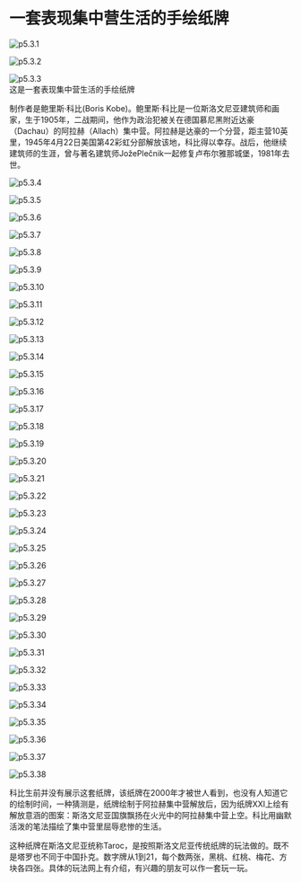 # 一套表现集中营生活的手绘纸牌

![p5.3.1](/images/5.3.1.jpg)

![p5.3.2](/images/5.3.2.jpg)

![p5.3.3](/images/5.3.3.jpg)  
这是一套表现集中营生活的手绘纸牌

制作者是鲍里斯·科比(Boris Kobe)。鲍里斯·科比是一位斯洛文尼亚建筑师和画家，生于1905年，二战期间，他作为政治犯被关在德国慕尼黑附近达豪（Dachau）的阿拉赫（Allach）集中营。阿拉赫是达豪的一个分营，距主营10英里，1945年4月22日美国第42彩虹分部解放该地，科比得以幸存。战后，他继续建筑师的生涯，曾与著名建筑师JožePlečnik一起修复卢布尔雅那城堡，1981年去世。

![p5.3.4](/images/5.3.4.jpg)

![p5.3.5](/images/5.3.5.jpg)

![p5.3.6](/images/5.3.6.jpg)

![p5.3.7](/images/5.3.7.jpg)

![p5.3.8](/images/5.3.8.jpg)

![p5.3.9](/images/5.3.9.jpg)

![p5.3.10](/images/5.3.10.jpg)

![p5.3.11](/images/5.3.11.jpg)

![p5.3.12](/images/5.3.12.jpg)

![p5.3.13](/images/5.3.13.jpg)

![p5.3.14](/images/5.3.14.jpg)

![p5.3.15](/images/5.3.15.jpg)

![p5.3.16](/images/5.3.16.jpg)

![p5.3.17](/images/5.3.17.jpg)

![p5.3.18](/images/5.3.18.jpg)

![p5.3.19](/images/5.3.19.jpg)

![p5.3.20](/images/5.3.20.jpg)

![p5.3.21](/images/5.3.21.jpg)

![p5.3.22](/images/5.3.22.jpg)

![p5.3.23](/images/5.3.23.jpg)

![p5.3.24](/images/5.3.24.jpg)

![p5.3.25](/images/5.3.25.jpg)

![p5.3.26](/images/5.3.26.jpg)

![p5.3.27](/images/5.3.27.jpg)

![p5.3.28](/images/5.3.28.jpg)

![p5.3.29](/images/5.3.29.jpg)

![p5.3.30](/images/5.3.30.jpg)

![p5.3.31](/images/5.3.31.jpg)

![p5.3.32](/images/5.3.32.jpg)

![p5.3.33](/images/5.3.33.jpg)

![p5.3.34](/images/5.3.34.jpg)

![p5.3.35](/images/5.3.35.jpg)

![p5.3.36](/images/5.3.36.jpg)

![p5.3.37](/images/5.3.37.jpg)

![p5.3.38](/images/5.3.38.jpg)

科比生前并没有展示这套纸牌，该纸牌在2000年才被世人看到，也没有人知道它的绘制时间，一种猜测是，纸牌绘制于阿拉赫集中营解放后，因为纸牌XXI上绘有解放意涵的图案：斯洛文尼亚国旗飘扬在火光中的阿拉赫集中营上空。科比用幽默活泼的笔法描绘了集中营里屈辱悲惨的生活。

这种纸牌在斯洛文尼亚统称Taroc，是按照斯洛文尼亚传统纸牌的玩法做的。既不是塔罗也不同于中国扑克。数字牌从1到21，每个数两张，黑桃、红桃、梅花、方块各四张。具体的玩法网上有介绍，有兴趣的朋友可以作一套玩一玩。
